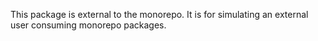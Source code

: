 This package is external to the monorepo. It is for simulating an external user consuming monorepo packages.

